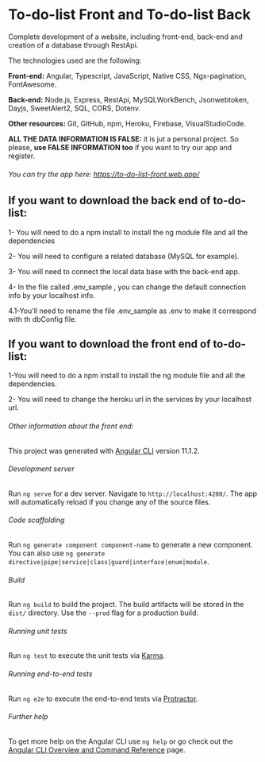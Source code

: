 # To-do-list Front and To-do-list Back

Complete development of a website, including front-end, back-end and creation of a database through RestApi. 


The technologies used are the following:

**Front-end:** Angular, Typescript, JavaScript, Native CSS, Ngx-pagination, FontAwesome.

**Back-end:** Node.js, Express, RestApi, MySQLWorkBench, Jsonwebtoken, Dayjs, SweetAlert2, SQL, CORS, Dotenv.

**Other resources:** Git, GitHub, npm, Heroku, Firebase, VisualStudioCode.

**ALL THE DATA INFORMATION IS FALSE:** it is jut a personal project. So please, **use FALSE INFORMATION too** if you want to try our app and register.

###### You can try the app here: https://to-do-list-front.web.app/


## If you want to download the back end of to-do-list:

1- You will need to do a npm install to install the ng module file and all the dependencies

2-  You will need to configure a related database (MySQL for example). 

3- You will need to connect the local data base with the back-end app. 

4- In the file called .env_sample , you can change the default connection info by your localhost info. 

4.1-You'll need to rename the file .env_sample as .env to make it correspond with th dbConfig file.


## If you want to download the front end of to-do-list:

1-You will need to do a npm install to install the ng module file and all the dependencies.

2- You will need to change the heroku url in the services by your localhost url.


###### Other information about the front end:

This project was generated with [Angular CLI](https://github.com/angular/angular-cli) version 11.1.2.

###### Development server

Run `ng serve` for a dev server. Navigate to `http://localhost:4200/`. The app will automatically reload if you change any of the source files.

###### Code scaffolding

Run `ng generate component component-name` to generate a new component. You can also use `ng generate directive|pipe|service|class|guard|interface|enum|module`.

###### Build

Run `ng build` to build the project. The build artifacts will be stored in the `dist/` directory. Use the `--prod` flag for a production build.

###### Running unit tests

Run `ng test` to execute the unit tests via [Karma](https://karma-runner.github.io).

###### Running end-to-end tests

Run `ng e2e` to execute the end-to-end tests via [Protractor](http://www.protractortest.org/).

###### Further help

To get more help on the Angular CLI use `ng help` or go check out the [Angular CLI Overview and Command Reference](https://angular.io/cli) page.
